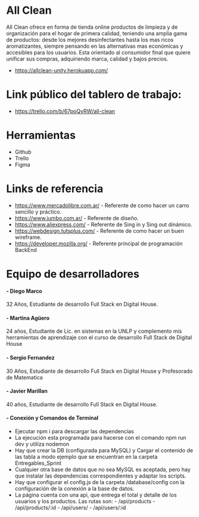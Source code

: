 # All Clean

All Clean ofrece en forma de tienda online productos de limpieza y de organización para el hogar de primera calidad, teniendo una amplia gama de productos: desde los mejores desinfectantes hasta los mas ricos aromatizantes, siempre pensando en las alternativas mas económicas y accesibles para los usuarios. Esta orientado al consumidor final que quiere unificar sus compras, adquiriendo marca, calidad y bajos precios.

- https://allclean-unity.herokuapp.com/

# Link público del tablero de trabajo:
- https://trello.com/b/67poQvRW/all-clean

# Herramientas 
 - Github
 - Trello
 - Figma

# Links de referencia

- https://www.mercadolibre.com.ar/ - Referente de como hacer un carro sencillo y práctico.
- https://www.jumbo.com.ar/ - Referente de diseño.
- https://www.aliexpress.com/ - Referente de Sing in y Sing out dinámico.
- https://webdesign.tutsplus.com/ - Referente de como hacer un buen wireframe.
- https://developer.mozilla.org/ - Referente principal de programación BackEnd

# Equipo de desarrolladores

#### - Diego Marco

32 Años, Estudiante de desarrollo Full Stack en Digital House.

#### - Martina Agüero

24 años, Estudiante de Lic. en sistemas en la UNLP y complemento mis herramientas de aprendizaje con el curso de desarrollo Full Stack de Digital House

#### - Sergio Fernandez
30 Años, Estudiante de desarrollo Full Stack en Digital House y Profesorado de Matematica

#### - Javier Marillan
40 años, Estudiante de desarrollo Full Stack en Digital House.

#### - Conexión y Comandos de Terminal
- Ejecutar npm i para descargar las dependencias
- La ejecución esta programada para hacerse con el comando npm run dev y utiliza nodemon
- Hay que crear la DB (configurada para MySQL) y Cargar el contenido de las tabla a modo ejemplo que se encuentran en la carpeta Entregables_Sprint
- Cualquier otra base de datos que no sea MySQL es aceptada, pero hay que instalar las dependencias correspondientes y adaptar los scripts.
- Hay que configurar el config.js de la carpeta /database/config con la configuración de la conexión a la base de datos.
- La página cuenta con una api, que entrega el total y detalle de los usuarios y los productos. Las rutas son:
        - /api/products
        - /api/products/:id
        - /api/users/
        - /api/users/:id

